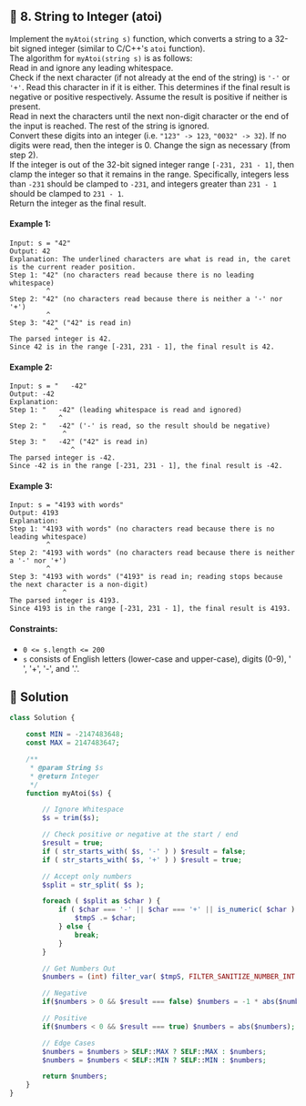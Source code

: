 ## 📝 8. String to Integer (atoi)
Implement the `myAtoi(string s)` function, which converts a string to a 32-bit signed integer (similar to C/C++'s `atoi` function).  
The algorithm for `myAtoi(string s)` is as follows:  
Read in and ignore any leading whitespace.  
Check if the next character (if not already at the end of the string) is `'-'` or `'+'`. Read this character in if it is either. This determines if the final result is negative or positive respectively. Assume the result is positive if neither is present.  
Read in next the characters until the next non-digit character or the end of the input is reached. The rest of the string is ignored.  
Convert these digits into an integer (i.e. `"123" -> 123`, `"0032" -> 32`). If no digits were read, then the integer is 0. Change the sign as necessary (from step 2).  
If the integer is out of the 32-bit signed integer range `[-231, 231 - 1]`, then clamp the integer so that it remains in the range. Specifically, integers less than `-231` should be clamped to `-231`, and integers greater than `231 - 1` should be clamped to `231 - 1`.  
Return the integer as the final result.  

#### Example 1:
```
Input: s = "42"
Output: 42
Explanation: The underlined characters are what is read in, the caret is the current reader position.
Step 1: "42" (no characters read because there is no leading whitespace)
         ^
Step 2: "42" (no characters read because there is neither a '-' nor '+')
         ^
Step 3: "42" ("42" is read in)
           ^
The parsed integer is 42.
Since 42 is in the range [-231, 231 - 1], the final result is 42.
```

#### Example 2:
```
Input: s = "   -42"
Output: -42
Explanation:
Step 1: "   -42" (leading whitespace is read and ignored)
            ^
Step 2: "   -42" ('-' is read, so the result should be negative)
             ^
Step 3: "   -42" ("42" is read in)
               ^
The parsed integer is -42.
Since -42 is in the range [-231, 231 - 1], the final result is -42.
```

#### Example 3:
```
Input: s = "4193 with words"
Output: 4193
Explanation:
Step 1: "4193 with words" (no characters read because there is no leading whitespace)
         ^
Step 2: "4193 with words" (no characters read because there is neither a '-' nor '+')
         ^
Step 3: "4193 with words" ("4193" is read in; reading stops because the next character is a non-digit)
             ^
The parsed integer is 4193.
Since 4193 is in the range [-231, 231 - 1], the final result is 4193.
```

#### Constraints:
+ `0 <= s.length <= 200`
+ `s` consists of English letters (lower-case and upper-case), digits (0-9), ' ', '+', '-', and '.'.

## 📝 Solution
```php
class Solution {

    const MIN = -2147483648;
    const MAX = 2147483647;

    /**
     * @param String $s
     * @return Integer
     */
    function myAtoi($s) {

        // Ignore Whitespace
        $s = trim($s);

        // Check positive or negative at the start / end
        $result = true;
        if ( str_starts_with( $s, '-' ) ) $result = false;
        if ( str_starts_with( $s, '+' ) ) $result = true;

        // Accept only numbers 
        $split = str_split( $s );

        foreach ( $split as $char ) {
            if ( $char === '-' || $char === '+' || is_numeric( $char ) ) {
                $tmpS .= $char;
            } else {
                break;
            }
        }

        // Get Numbers Out
        $numbers = (int) filter_var( $tmpS, FILTER_SANITIZE_NUMBER_INT );

        // Negative
        if($numbers > 0 && $result === false) $numbers = -1 * abs($numbers);

        // Positive
        if($numbers < 0 && $result === true) $numbers = abs($numbers);

        // Edge Cases
        $numbers = $numbers > SELF::MAX ? SELF::MAX : $numbers;
        $numbers = $numbers < SELF::MIN ? SELF::MIN : $numbers;

        return $numbers;
    }
}
```
